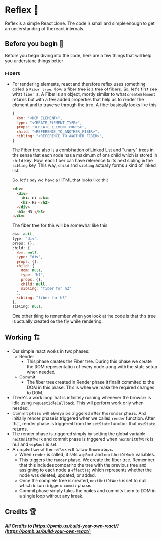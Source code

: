 # Reflex 💃
Reflex is a simple React clone. The code is small and simple enough to get an understanding of the react internals.

## Before you begin 🏁
Before you begin diving into the code, here are a few things that will help you understand things better

### Fibers
- For rendering elements, react and therefore reflex uses something called a `Fiber tree`. Now a fiber tree is a tree of fibers. So, let's first see what `fiber` is. A Fiber is an object, mostly similar to what `createElement` returns but with a few added properties that help us to render the element and to traverse through the tree. A fiber basically looks like this 
  ```js
  {
    dom: "<DOM_ELEMENT>",
    type: "<CREATE_ELEMENT_TYPE>",
    props: "<CREATE_ELEMENT_PROPS>",
    child: "<REFERENCE_TO_ANOTHER_FIBER>",
    sibling: "<REFERENCE_TO_ANOTHER_FIBER>",
  }
  ```
  The Fiber tree also is a combination of Linked List and "unary" trees in the sense that each node has a maximum of one child which is stored in `child` key. Now, each fiber can have reference to its next sibling in the `sibling` key. This way, `child` and `sibling` actually forms a kind of linked list.

  So, let's say we have a HTML that looks like this
  ```html
  <div>
    <div>
      <h1> H1 </h1>
      <h2> H2 </h2>
    </div>
    <h3> H3 </h3>
  </div>
  ```

  The fiber tree for this will be somewhat like this
  ```js
  dom: null,
  type: "div",
  props: {},
  child: {
    dom: null,
    type: "div",
    props: {},
    child: {
      dom: null,
      type: "h1",
      props: {},
      child: null,
      sibling: "fiber for h2"
    },
    sibling: "fiber for h3"
  },
  sibling: null,
  ```

  One other thing to remember when you look at the code is that this tree is actually created on the fly while rendering.

## Working 🏗️
- Our simple react works in two phases:
  - Render
    - This phase creates the Fiber tree. During this phase we create the DOM representation of every node along with the state setup when needed.
  - Commit
    - The fiber tree created in Render phase it finallt commited to the DOM in this phase. This is when we make the required changes to DOM.
- There's a work loop that is infinitely running whenever the browser is idle using `requestIdleCallback`. This will perform work only when needed.
- Commit phase will always be triggered after the render phase. And initially render phase is triggered when we called `render` function. After that, render phase is triggered from the `setState` function that `useState` returns.
- The render phase is triggered simply by setting the global variable `nextUnitOfWork` and commit phase is triggered when `nextUnitOfWork` is null and `wipRoot` is set.
- A simple flow of the `reflex` will follow these steps:
  - When `render` is called, it sets `wipRoot` and `nextUnitOfWork` variables.
  - This triggers the `render` phase. We create the fiber tree. Remember that this includes comparing the tree with the previous tree and assigning to each node a `effectTag` which represents whether the node was deleted, updated, or added.
  - Once the complete tree is created, `nextUnitOfWork` is set to null which in turn triggers `commit` phase.
  - Commit phase simply takes the nodes and commits them to DOM in a single loop without any break.

## Credits 🏆
***All Credits to [https://pomb.us/build-your-own-react/](https://pomb.us/build-your-own-react/)***